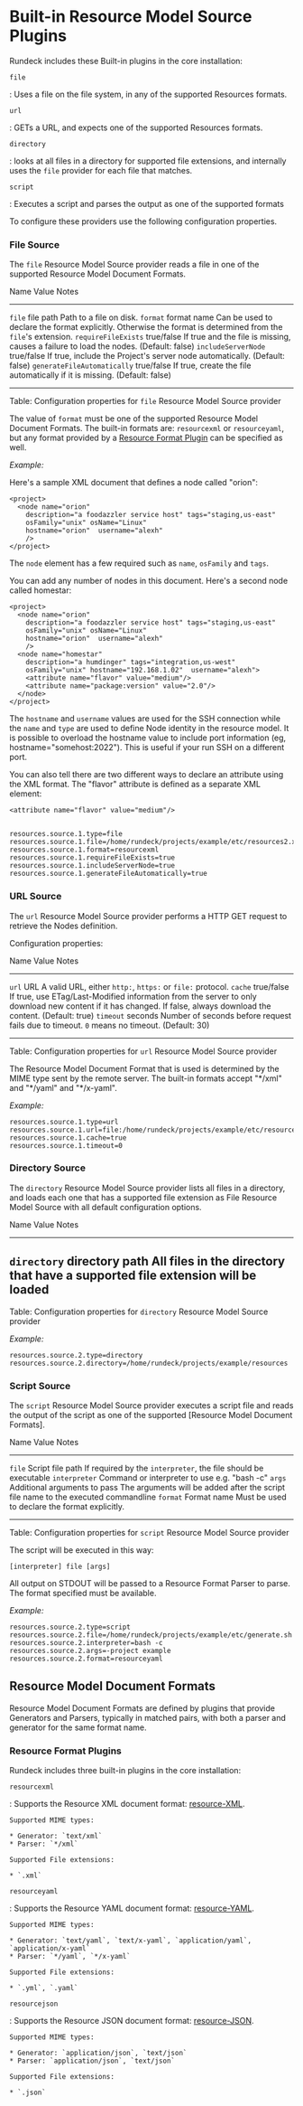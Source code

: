 # Built-in Resource Model Source Plugins

Rundeck includes these Built-in plugins in the core installation:

`file`

: Uses a file on the file system, in any of the supported Resources formats.

`url`

: GETs a URL, and expects one of the supported Resources formats.

`directory`

: looks at all files in a directory for supported file extensions, and internally uses the `file` provider for
each file that matches.

`script`

: Executes a script and parses the output as one of the supported formats

To configure these providers use the following configuration properties.

### File Source

The `file` Resource Model Source provider reads a file in one of the supported
Resource Model Document Formats.

Name Value Notes

---

`file` file path Path to a file on disk.
`format` format name Can be used to declare the format explicitly. Otherwise the format is determined from the `file`'s extension.
`requireFileExists` true/false If true and the file is missing, causes a failure to load the nodes. (Default: false)
`includeServerNode` true/false If true, include the Project's server node automatically. (Default: false)
`generateFileAutomatically` true/false If true, create the file automatically if it is missing. (Default: false)

---

Table: Configuration properties for `file` Resource Model Source provider

The value of `format` must be one of the supported Resource Model Document Formats. The built-in formats are: `resourcexml` or `resourceyaml`, but any format provided by a [Resource Format Plugin](#resource-model-document-formats) can be specified as well.

_Example:_

Here's a sample XML document that defines a node called "orion":

```{.xml}
<project>
  <node name="orion"
    description="a foodazzler service host" tags="staging,us-east"
    osFamily="unix" osName="Linux"
    hostname="orion"  username="alexh"
    />
</project>
```

The `node` element has a few
required such as `name`, `osFamily` and `tags`.

You can add any number of nodes in this document. Here's a second node
called homestar:

```{.xml}
<project>
  <node name="orion"
    description="a foodazzler service host" tags="staging,us-east"
    osFamily="unix" osName="Linux"
    hostname="orion"  username="alexh"
    />
  <node name="homestar"
    description="a humdinger" tags="integration,us-west"
    osFamily="unix" hostname="192.168.1.02"  username="alexh">
    <attribute name="flavor" value="medium"/>
    <attribute name="package:version" value="2.0"/>
  </node>
</project>
```

The `hostname` and `username` values are used for the SSH connection
while the `name` and `type` are used to define Node identity in the
resource model. It is possible to overload the hostname value to include
port information (eg, hostname="somehost:2022").
This is useful if your run SSH on a different port.

You can also tell there are two different ways to declare an attribute
using the XML format.
The "flavor" attribute is defined as a separate XML element:

    <attribute name="flavor" value="medium"/>


    resources.source.1.type=file
    resources.source.1.file=/home/rundeck/projects/example/etc/resources2.xml
    resources.source.1.format=resourcexml
    resources.source.1.requireFileExists=true
    resources.source.1.includeServerNode=true
    resources.source.1.generateFileAutomatically=true

### URL Source

The `url` Resource Model Source provider performs a HTTP GET request to retrieve the Nodes definition.

Configuration properties:

Name Value Notes

---

`url` URL A valid URL, either `http:`, `https:` or `file:` protocol.
`cache` true/false If true, use ETag/Last-Modified information from the server to only download new content if it has changed. If false, always download the content. (Default: true)
`timeout` seconds Number of seconds before request fails due to timeout. `0` means no timeout. (Default: 30)

---

Table: Configuration properties for `url` Resource Model Source provider

The Resource Model Document Format that is used is determined by the MIME type
sent by the remote server. The built-in formats accept "\*/xml" and "\*/yaml" and "\*/x-yaml".

_Example:_

    resources.source.1.type=url
    resources.source.1.url=file:/home/rundeck/projects/example/etc/resources2.xml
    resources.source.1.cache=true
    resources.source.1.timeout=0

### Directory Source

The `directory` Resource Model Source provider lists all files in a directory, and loads each one that has a supported file extension
as File Resource Model Source with all default configuration options.

Name Value Notes

---

## `directory` directory path All files in the directory that have a supported file extension will be loaded

Table: Configuration properties for `directory` Resource Model Source provider

_Example:_

    resources.source.2.type=directory
    resources.source.2.directory=/home/rundeck/projects/example/resources

### Script Source

The `script` Resource Model Source provider executes a script file and reads
the output of the script as one of the supported [Resource Model Document Formats].

Name Value Notes

---

`file` Script file path If required by the `interpreter`, the file should be executable
`interpreter` Command or interpreter to use e.g. "bash -c"
`args` Additional arguments to pass The arguments will be added after the script file name to the executed commandline
`format` Format name Must be used to declare the format explicitly.

---

Table: Configuration properties for `script` Resource Model Source provider

The script will be executed in this way:

    [interpreter] file [args]

All output on STDOUT will be passed to a Resource Format Parser to parse. The
format specified must be available.

_Example:_

    resources.source.2.type=script
    resources.source.2.file=/home/rundeck/projects/example/etc/generate.sh
    resources.source.2.interpreter=bash -c
    resources.source.2.args=-project example
    resources.source.2.format=resourceyaml

## Resource Model Document Formats

Resource Model Document Formats are defined by plugins that provide
Generators and Parsers, typically in matched
pairs, with both a parser and generator for the same format name.

### Resource Format Plugins

Rundeck includes three built-in plugins in the core installation:

`resourcexml`

: Supports the Resource XML document format: [resource-XML](/manpages/man5/resource-v13.md).

    Supported MIME types:

    * Generator: `text/xml`
    * Parser: `*/xml`

    Supported File extensions:

    * `.xml`

`resourceyaml`

: Supports the Resource YAML document format: [resource-YAML](/manpages/man5/resource-yaml-v13.md).

    Supported MIME types:

    * Generator: `text/yaml`, `text/x-yaml`, `application/yaml`, `application/x-yaml`
    * Parser: `*/yaml`, `*/x-yaml`

    Supported File extensions:

    * `.yml`, `.yaml`

`resourcejson`

: Supports the Resource JSON document format: [resource-JSON](/manpages/man5/resource-json-v10.md).

    Supported MIME types:

    * Generator: `application/json`, `text/json`
    * Parser: `application/json`, `text/json`

    Supported File extensions:

    * `.json`
